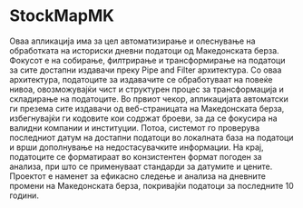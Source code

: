 # StockMapMK
Оваа апликација има за цел автоматизирање и олеснување на обработката на историски дневни податоци од Македонската берза. Фокусот е на собирање, филтрирање и трансформирање на податоци за сите достапни издавачи преку Pipe and Filter архитектура. Со оваа архитектура, податоците за издавачите се обработуваат на повеќе нивоа, овозможувајќи чист и структурен процес за трансформација и складирање на податоците.
Во првиот чекор, апликацијата автоматски ги презема сите издавачи од веб-страницата на Македонската берза, избегнувајќи ги кодовите кои содржат броеви, за да се фокусира на валидни компании и институции. Потоа, системот го проверува последниот датум на достапни податоци во локалната база на податоци и врши дополнување на недостасувачките информации. На крај, податоците се форматираат во конзистентен формат погоден за анализа, при што се применуваат стандарди за датумите и цените.
Проектот е наменет за ефикасно следење и анализа на дневните промени на Македонската берза, покривајќи податоци за последните 10 години.
